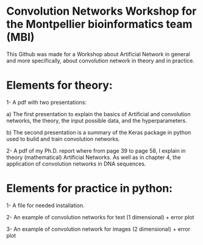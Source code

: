 # Convolution Networks Workshop for the Montpellier bioinformatics team (MBI)

This Github was made for a Workshop about Artificial Network in general and more specifically, about convolution network
in theory and in practice.

# Elements for theory: 

1- A pdf with two presentations: 

   a) The first presentation to explain the basics of Artificial and convolution networks, the theory, the input possible data, and the hyperparameters.
   
   b) The second presentation is a summary of the Keras package in python used to build and train convolution networks. 
   
2- A pdf of my Ph.D. report where from page 39 to page 58, I explain in theory (mathematical) Artificial Networks. 
   As well as in chapter 4, the application of convolution networks in DNA sequences. 
  
# Elements for practice in python:

1- A file for needed installation. 

2- An example of convolution networks for text (1 dimensional) + error plot 

3- An example of convolution network for images (2 dimensional) + error plot 
